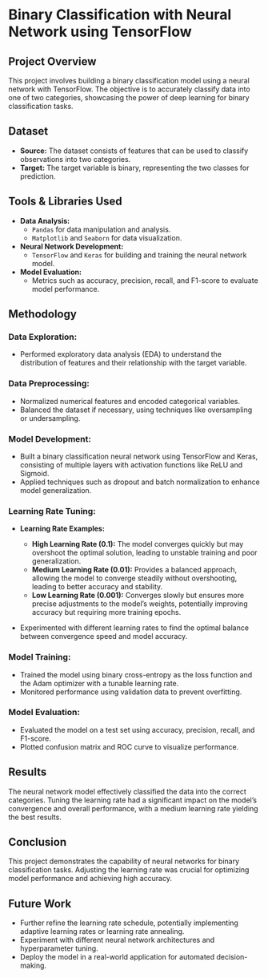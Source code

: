 # Binary Classification with Neural Network using TensorFlow

## Project Overview

This project involves building a binary classification model using a neural network with TensorFlow. The objective is to accurately classify data into one of two categories, showcasing the power of deep learning for binary classification tasks.

## Dataset

- **Source:** The dataset consists of features that can be used to classify observations into two categories.
- **Target:** The target variable is binary, representing the two classes for prediction.

## Tools & Libraries Used

- **Data Analysis:**
  - `Pandas` for data manipulation and analysis.
  - `Matplotlib` and `Seaborn` for data visualization.
- **Neural Network Development:**
  - `TensorFlow` and `Keras` for building and training the neural network model.
- **Model Evaluation:**
  - Metrics such as accuracy, precision, recall, and F1-score to evaluate model performance.

## Methodology

### Data Exploration:

- Performed exploratory data analysis (EDA) to understand the distribution of features and their relationship with the target variable.

### Data Preprocessing:

- Normalized numerical features and encoded categorical variables.
- Balanced the dataset if necessary, using techniques like oversampling or undersampling.

### Model Development:

- Built a binary classification neural network using TensorFlow and Keras, consisting of multiple layers with activation functions like ReLU and Sigmoid.
- Applied techniques such as dropout and batch normalization to enhance model generalization.

### Learning Rate Tuning:

- **Learning Rate Examples:**
  - **High Learning Rate (0.1):** The model converges quickly but may overshoot the optimal solution, leading to unstable training and poor generalization.
  - **Medium Learning Rate (0.01):** Provides a balanced approach, allowing the model to converge steadily without overshooting, leading to better accuracy and stability.
  - **Low Learning Rate (0.001):** Converges slowly but ensures more precise adjustments to the model’s weights, potentially improving accuracy but requiring more training epochs.

- Experimented with different learning rates to find the optimal balance between convergence speed and model accuracy.

### Model Training:

- Trained the model using binary cross-entropy as the loss function and the Adam optimizer with a tunable learning rate.
- Monitored performance using validation data to prevent overfitting.

### Model Evaluation:

- Evaluated the model on a test set using accuracy, precision, recall, and F1-score.
- Plotted confusion matrix and ROC curve to visualize performance.

## Results

The neural network model effectively classified the data into the correct categories. Tuning the learning rate had a significant impact on the model’s convergence and overall performance, with a medium learning rate yielding the best results.

## Conclusion

This project demonstrates the capability of neural networks for binary classification tasks. Adjusting the learning rate was crucial for optimizing model performance and achieving high accuracy.

## Future Work

- Further refine the learning rate schedule, potentially implementing adaptive learning rates or learning rate annealing.
- Experiment with different neural network architectures and hyperparameter tuning.
- Deploy the model in a real-world application for automated decision-making.
